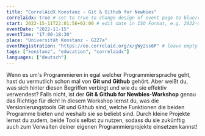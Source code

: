 ```yaml
---
title: "CorrelAidX Konstanz - Git & Github for Newbies"
correlaidx: true # set to true to change design of event page to blue/red
start: 2022-15-11T22:01:56+02:00 # edit date in ISO Format, e.g. 2022-09-06, leave time part alone -> specify start time in eventTime 
eventDate: "2022-11-15"
eventTime: "17:00-18:30"
place: "Universität Konstanz - G227a"
eventRegistration: "https://ee.correlaid.org/x/gWy2ss6P" # leave empty if not needed
tags: ["konstanz", "education", "correlaidx"] 
languages: ["deutsch"]
---
```


Wenn es um's Programmieren in egal welcher Programmiersprache geht, hast du vermutlich schon mal von **Git und Github** gehört. Aber weißt du, was sich hinter diesen Begriffen verbirgt und wie du sie effektiv verwendest? Falls nicht, ist der **Git & Github for Newbies-Workshop** genau das Richtige für dich!
In diesem Workshop lernst du, was die Versionierungstools Git und Github sind, welche Funktionen die beiden Programme bieten und weshalb sie so beliebt sind. Durch kleine Projekte lernst du zudem, beide Tools selbst zu nutzen, sodass du sie zukünftig auch zum Verwalten deiner eigenen Programmierprojekte einsetzen kannst!





